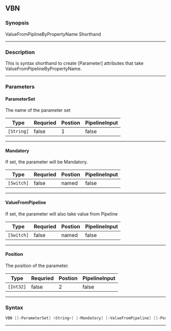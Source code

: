 
VBN
---
### Synopsis
ValueFromPiplineByPropertyName Shorthand

---
### Description

This is syntax shorthand to create [Parameter] attributes that take ValueFromPipelineByPropertyName.

---
### Parameters
#### **ParameterSet**

The name of the parameter set



|Type          |Requried|Postion|PipelineInput|
|--------------|--------|-------|-------------|
|```[String]```|false   |1      |false        |
---
#### **Mandatory**

If set, the parameter will be Mandatory.



|Type          |Requried|Postion|PipelineInput|
|--------------|--------|-------|-------------|
|```[Switch]```|false   |named  |false        |
---
#### **ValueFromPipeline**

If set, the parameter will also take value from Pipeline



|Type          |Requried|Postion|PipelineInput|
|--------------|--------|-------|-------------|
|```[Switch]```|false   |named  |false        |
---
#### **Position**

The position of the parameter.



|Type         |Requried|Postion|PipelineInput|
|-------------|--------|-------|-------------|
|```[Int32]```|false   |2      |false        |
---
### Syntax
```PowerShell
VBN [[-ParameterSet] <String>] [-Mandatory] [-ValueFromPipeline] [[-Position] <Int32>] [<CommonParameters>]
```
---


